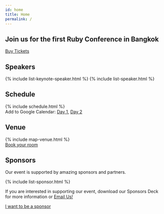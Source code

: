 ```yaml
---
id: home
title: Home
permalink: /
---
```


<section id="about" class="home-hero">
    <div class="home-hero__content">
        <h1 class="home-hero__heading display-heading">Join us for the <strong>first</strong> Ruby Conference in Bangkok</h1>
        <div class="call-to-action">
            <a href="https://www.eventpop.me/e/5111-rubyconfth-2019" target="_blank" class="call-to-action__btn btn btn--primary btn--lg">Buy Tickets</a>
        </div>
    </div>
</section>

<section id="speakers" class="home-speaker">
    <h2>Speakers</h2>
    {% include list-keynote-speaker.html %}
    {% include list-speaker.html %}
</section>

<section id="schedule" class="home-schedule">
    <h2>Schedule</h2>
    {% include schedule.html %}
    <div class="schedule-link">
      Add to Google Calendar:
      <a href="http://www.google.com/calendar/render?action=TEMPLATE&text=RubyConfTH+2019+(day+1)&dates=20190906T090000/20190906T160000&ctz=Asia/Bangkok&location=Pullman+Bangkok+King+Power,+8-2+Rang+Nam+Alley,+Khwaeng+Thanon+Phaya+Thai,+Khet+Ratchathewi,+Krung+Thep+Maha+Nakhon+10400,+Thailand&trp=true&sprop=website:rubyconfth.com&sprop=name:Ruby+Conference+Thailand+2019"
         target="_blank" rel="nofollow" >Day 1</a>,
      <a href="http://www.google.com/calendar/render?action=TEMPLATE&text=RubyConfTH+2019+(day+2)&dates=20190907T100000/20190907T170000&ctz=Asia/Bangkok&location=Pullman+Bangkok+King+Power,+8-2+Rang+Nam+Alley,+Khwaeng+Thanon+Phaya+Thai,+Khet+Ratchathewi,+Krung+Thep+Maha+Nakhon+10400,+Thailand&trp=true&sprop=website:rubyconfth.com&sprop=name:Ruby+Conference+Thailand+2019"
         target="_blank" rel="nofollow" >Day 2</a>
    </div>
</section>

<section id="venue" class="home-venue">
    <h2>Venue</h2>
    {% include map-venue.html %}
    <div class="call-to-action">
        <a href="https://www.idem.events/r/rubyconf-th-2019-ce8885c5" target="_blank" class="call-to-action__btn btn btn--primary btn--lg">Book your room</a>
    </div>
</section>

<section id="sponsors" class="home-sponsor">
    <h2>Sponsors</h2>
    <p>Our event is supported by amazing sponsors and partners.</p>
    {% include list-sponsor.html %}
    <p>If you are interested in supporting our event, download our Sponsors Deck for more information or <a href="mailto:sponsor@rubyconfth.com">Email Us!</a></p>
    <div class="call-to-action">
        <a href="http://rubyconfth.com/sponsorship" target="_blank" class="call-to-action__btn btn btn--primary btn--lg">I want to be a sponsor</a>
    </div>
</section>
